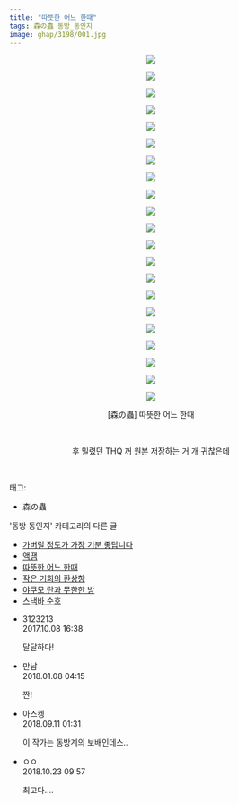 ```yaml
---
title: "따뜻한 어느 한때"
tags: 森の蟲 동방_동인지
image: ghap/3198/001.jpg
---
```

<div class="article">
<p style="text-align: center; clear: none; float: none;"><img src="{{ site.nasurl }}/ghap/3198/001.jpg"/></p>
<p style="text-align: center; clear: none; float: none;"><img src="{{ site.nasurl }}/ghap/3198/002.jpg"/></p>
<p style="text-align: center; clear: none; float: none;"><img src="{{ site.nasurl }}/ghap/3198/003.jpg"/></p>
<p style="text-align: center; clear: none; float: none;"><img src="{{ site.nasurl }}/ghap/3198/004.jpg"/></p>
<p style="text-align: center; clear: none; float: none;"><img src="{{ site.nasurl }}/ghap/3198/005.jpg"/></p>
<p style="text-align: center; clear: none; float: none;"><img src="{{ site.nasurl }}/ghap/3198/006.jpg"/></p>
<p style="text-align: center; clear: none; float: none;"><img src="{{ site.nasurl }}/ghap/3198/007.jpg"/></p>
<p style="text-align: center; clear: none; float: none;"><img src="{{ site.nasurl }}/ghap/3198/008.jpg"/></p>
<p style="text-align: center; clear: none; float: none;"><img src="{{ site.nasurl }}/ghap/3198/009.jpg"/></p>
<p style="text-align: center; clear: none; float: none;"><img src="{{ site.nasurl }}/ghap/3198/010.jpg"/></p>
<p style="text-align: center; clear: none; float: none;"><img src="{{ site.nasurl }}/ghap/3198/011.jpg"/></p>
<p style="text-align: center; clear: none; float: none;"><img src="{{ site.nasurl }}/ghap/3198/012.jpg"/></p>
<p style="text-align: center; clear: none; float: none;"><img src="{{ site.nasurl }}/ghap/3198/013.jpg"/></p>
<p style="text-align: center; clear: none; float: none;"><img src="{{ site.nasurl }}/ghap/3198/014.jpg"/></p>
<p style="text-align: center; clear: none; float: none;"><img src="{{ site.nasurl }}/ghap/3198/015.jpg"/></p>
<p style="text-align: center; clear: none; float: none;"><img src="{{ site.nasurl }}/ghap/3198/016.jpg"/></p>
<p style="text-align: center; clear: none; float: none;"><img src="{{ site.nasurl }}/ghap/3198/017.jpg"/></p>
<p style="text-align: center; clear: none; float: none;"><img src="{{ site.nasurl }}/ghap/3198/018.jpg"/></p>
<p style="text-align: center; clear: none; float: none;"><img src="{{ site.nasurl }}/ghap/3198/019.jpg"/></p>
<p style="text-align: center; clear: none; float: none;"><img src="{{ site.nasurl }}/ghap/3198/020.jpg"/></p>
<p style="text-align: center; clear: none; float: none;"><img src="{{ site.nasurl }}/ghap/3198/021.jpg"/></p>
<p style="text-align: center; clear: none; float: none;">[森の蟲] 따뜻한 어느 한때</p>
<p style="text-align: center; clear: none; float: none;"><br/></p>
<p style="text-align: center; clear: none; float: none;">후 밀렸던 THQ 꺼 원본 저장하는 거 개 귀찮은데</p>
<p><br/></p>
</div><div class="tagTrail">
<p>태그: </p>
<ul>
<li>森の蟲</li>
</ul>
</div><div class="another">
<p>'동방 동인지' 카테고리의 다른 글</p>
<ul>
<li><a href="/2017-04-20-ghap_3200">가버릴 정도가 가장 기분 좋답니다</a></li>
<li><a href="/2017-04-20-ghap_3199">액땜</a></li>
<li><a href="/2017-04-20-ghap_3198">따뜻한 어느 한때</a></li>
<li><a href="/2017-04-19-ghap_3196">작은 기회의 환상향</a></li>
<li><a href="/2017-04-19-ghap_3195">야쿠모 란과 무한한 방</a></li>
<li><a href="/2017-04-19-ghap_3194">스낵바 순호</a></li>
</ul>
</div><div class="cb_module cb_fluid">
<div class="cb_wrt cb_profile">
<div class="comment">
<ul>
<li class="cb_thumb_off" id="comment15100529">
<div class="cb_comment_area">
<div class="cb_info_area">
<div class="cb_section">
<span class="cb_nick_name">3123213</span>
</div>
<div class="cb_section">
<span class="cb_date">2017.10.08 16:38 </span>
</div>
</div>
<div class="cb_dsc_comment">
<p class="cb_dsc">
											달달하다!
										</p>
</div>
</div></li>
<li class="cb_thumb_off" id="comment15168935">
<div class="cb_comment_area">
<div class="cb_info_area">
<div class="cb_section">
<span class="cb_nick_name">만남</span>
</div>
<div class="cb_section">
<span class="cb_date">2018.01.08 04:15 </span>
</div>
</div>
<div class="cb_dsc_comment">
<p class="cb_dsc">
											짠!
										</p>
</div>
</div></li>
<li class="cb_thumb_off" id="comment15329875">
<div class="cb_comment_area">
<div class="cb_info_area">
<div class="cb_section">
<span class="cb_nick_name">아스켕</span>
</div>
<div class="cb_section">
<span class="cb_date">2018.09.11 01:31 </span>
</div>
</div>
<div class="cb_dsc_comment">
<p class="cb_dsc">
											이 작가는 동방계의 보배인데스..
										</p>
</div>
</div></li>
<li class="cb_thumb_off" id="comment15360549">
<div class="cb_comment_area">
<div class="cb_info_area">
<div class="cb_section">
<span class="cb_nick_name">ㅇㅇ</span>
</div>
<div class="cb_section">
<span class="cb_date">2018.10.23 09:57 </span>
</div>
</div>
<div class="cb_dsc_comment">
<p class="cb_dsc">
											최고다....
										</p>
</div>
</div></li>
</ul>
</div>
</div><!-- commentList close -->
</div>